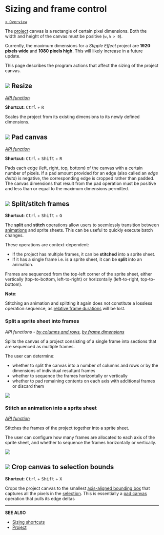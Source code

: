 # Sizing and frame control

[`< Overview`](./README.md)

The [project](./project.md) canvas is a rectangle of certain pixel dimensions. Both the width and height of the canvas must be positive (`w,h > 0`).

Currently, the maximum dimensions for a *Stipple Effect* project are **1920 pixels wide** and **1080 pixels high**. This will likely increase in a future update.

This page describes the program actions that affect the sizing of the project canvas.

## ![](https://raw.githubusercontent.com/stipple-effect/stipple-effect/master/res/icons/resize.png) Resize

[*API function*](../api/project.md#resize)

**Shortcut:** <kbd>Ctrl</kbd> + <kbd>R</kbd>

Scales the project from its existing dimensions to its newly defined dimensions.

## ![](https://raw.githubusercontent.com/stipple-effect/stipple-effect/master/res/icons/pad.png) Pad canvas

[*API function*](../api/project.md#pad)

**Shortcut:** <kbd>Ctrl</kbd> + <kbd>Shift</kbd> + <kbd>R</kbd>

Pads each edge (left, right, top, bottom) of the canvas with a certain number of pixels. If a pad amount provided for an edge (also called an *edge delta*) is negative, the corresponding edge is cropped rather than padded. The canvas dimensions that result from the pad operation must be positive and less than or equal to the maximum dimensions permitted.

## ![](https://raw.githubusercontent.com/stipple-effect/stipple-effect/master/res/icons/stitch_split_frames.png) Split/stitch frames

**Shortcut:** <kbd>Ctrl</kbd> + <kbd>Shift</kbd> + <kbd>G</kbd>

The **split** and **stitch** operations allow users to seemlessly transition between [animations](./frame.md) and sprite sheets. This can be useful to quickly execute batch changes.

These operations are context-dependent: 
* If the project has multiple frames, it can be **stitched** into a sprite sheet.
* If it has a single frame i.e. is a sprite sheet, it can be **split** into an animation.

Frames are sequenced from the top-left corner of the sprite sheet, either vertically (top-to-bottom, left-to-right) or horizontally (left-to-right, top-to-bottom).

**Note:**

Stitching an animation and splitting it again does not constitute a lossless operation sequence, as [relative frame durations](./frame.md#relative-duration) will be lost.

### Split a sprite sheet into frames

*API functions - [by columns and rows](../api/project.md#split), [by frame dimensions](../api/project.md#split_px)*

Splits the canvas of a project consisting of a single frame into sections that are sequenced as multiple frames.

The user can determine:

* whether to split the canvas into a number of columns and rows or by the dimensions of individual resultant frames
* whether to sequence the frames horizontally or vertically
* whether to pad remaining contents on each axis with additional frames or discard them

![](./assets/graphics/split-px.gif)

### Stitch an animation into a sprite sheet

[*API function*](../api/project.md#stitch)

Stitches the frames of the project together into a sprite sheet.

The user can configure how many frames are allocated to each axis of the sprite sheet, and whether to sequence the frames horizontally or vertically.

![](./assets/graphics/stitch.gif)

## ![](https://raw.githubusercontent.com/stipple-effect/stipple-effect/master/res/icons/crop_to_selection.png) Crop canvas to selection bounds

**Shortcut:** <kbd>Ctrl</kbd> + <kbd>Shift</kbd> + <kbd>X</kbd>

Crops the project canvas to the smallest [axis-aligned bounding box](https://en.wikipedia.org/wiki/Minimum_bounding_box#Axis-aligned_minimum_bounding_box) that captures all the pixels in the [selection](./selection.md). This is essentially a [pad canvas](#pad-canvas) operation that pulls its edge deltas

---

**SEE ALSO**

* [Sizing shortcuts](./shortcuts.md#sizing)
* [Project](./project.md)

